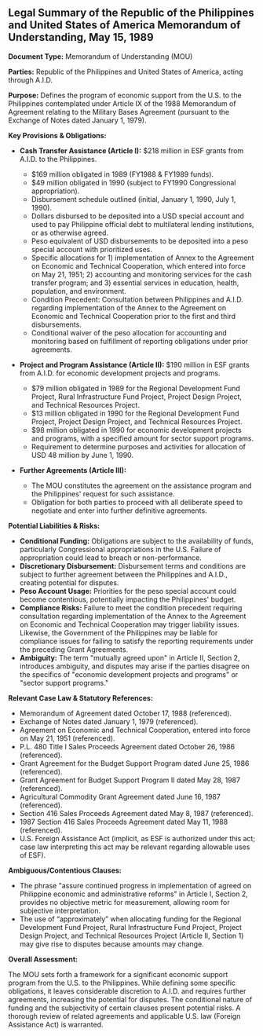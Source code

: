 ## Legal Summary of the Republic of the Philippines and United States of America Memorandum of Understanding, May 15, 1989

**Document Type:** Memorandum of Understanding (MOU)

**Parties:** Republic of the Philippines and United States of America, acting through A.I.D.

**Purpose:** Defines the program of economic support from the U.S. to the Philippines contemplated under Article IX of the 1988 Memorandum of Agreement relating to the Military Bases Agreement (pursuant to the Exchange of Notes dated January 1, 1979).

**Key Provisions & Obligations:**

*   **Cash Transfer Assistance (Article I):** $218 million in ESF grants from A.I.D. to the Philippines.
    *   $169 million obligated in 1989 (FY1988 & FY1989 funds).
    *   $49 million obligated in 1990 (subject to FY1990 Congressional appropriation).
    *   Disbursement schedule outlined (initial, January 1, 1990, July 1, 1990).
    *   Dollars disbursed to be deposited into a USD special account and used to pay Philippine official debt to multilateral lending institutions, or as otherwise agreed.
    *   Peso equivalent of USD disbursements to be deposited into a peso special account with prioritized uses.
    *   Specific allocations for 1) implementation of Annex to the Agreement on Economic and Technical Cooperation, which entered into force on May 21, 1951; 2) accounting and monitoring services for the cash transfer program; and 3) essential services in education, health, population, and environment.
    *   Condition Precedent: Consultation between Philippines and A.I.D. regarding implementation of the Annex to the Agreement on Economic and Technical Cooperation prior to the first and third disbursements.
    *   Conditional waiver of the peso allocation for accounting and monitoring based on fulfillment of reporting obligations under prior agreements.

*   **Project and Program Assistance (Article II):** $190 million in ESF grants from A.I.D. for economic development projects and programs.
    *   $79 million obligated in 1989 for the Regional Development Fund Project, Rural Infrastructure Fund Project, Project Design Project, and Technical Resources Project.
    *   $13 million obligated in 1990 for the Regional Development Fund Project, Project Design Project, and Technical Resources Project.
    *   $98 million obligated in 1990 for economic development projects and programs, with a specified amount for sector support programs.
    *   Requirement to determine purposes and activities for allocation of USD 48 million by June 1, 1990.

*   **Further Agreements (Article III):**
    *   The MOU constitutes the agreement on the assistance program and the Philippines' request for such assistance.
    *   Obligation for both parties to proceed with all deliberate speed to negotiate and enter into further definitive agreements.

**Potential Liabilities & Risks:**

*   **Conditional Funding:** Obligations are subject to the availability of funds, particularly Congressional appropriations in the U.S. Failure of appropriation could lead to breach or non-performance.
*   **Discretionary Disbursement:** Disbursement terms and conditions are subject to further agreement between the Philippines and A.I.D., creating potential for disputes.
*   **Peso Account Usage:** Priorities for the peso special account could become contentious, potentially impacting the Philippines' budget.
*   **Compliance Risks:** Failure to meet the condition precedent requiring consultation regarding implementation of the Annex to the Agreement on Economic and Technical Cooperation may trigger liability issues. Likewise, the Government of the Philippines may be liable for compliance issues for failing to satisfy the reporting requirements under the preceding Grant Agreements.
*   **Ambiguity:** The term "mutually agreed upon" in Article II, Section 2, introduces ambiguity, and disputes may arise if the parties disagree on the specifics of "economic development projects and programs" or "sector support programs."

**Relevant Case Law & Statutory References:**

*   Memorandum of Agreement dated October 17, 1988 (referenced).
*   Exchange of Notes dated January 1, 1979 (referenced).
*   Agreement on Economic and Technical Cooperation, entered into force on May 21, 1951 (referenced).
*   P.L. 480 Title I Sales Proceeds Agreement dated October 26, 1986 (referenced).
*   Grant Agreement for the Budget Support Program dated June 25, 1986 (referenced).
*   Grant Agreement for Budget Support Program II dated May 28, 1987 (referenced).
*   Agricultural Commodity Grant Agreement dated June 16, 1987 (referenced).
*   Section 416 Sales Proceeds Agreement dated May 8, 1987 (referenced).
*   1987 Section 416 Sales Proceeds Agreement dated May 11, 1988 (referenced).
*   U.S. Foreign Assistance Act (implicit, as ESF is authorized under this act; case law interpreting this act may be relevant regarding allowable uses of ESF).

**Ambiguous/Contentious Clauses:**

*   The phrase "assure continued progress in implementation of agreed on Philippine economic and administrative reforms" in Article I, Section 2, provides no objective metric for measurement, allowing room for subjective interpretation.
*   The use of “approximately” when allocating funding for the Regional Development Fund Project, Rural Infrastructure Fund Project, Project Design Project, and Technical Resources Project (Article II, Section 1) may give rise to disputes because amounts may change.

**Overall Assessment:**

The MOU sets forth a framework for a significant economic support program from the U.S. to the Philippines. While defining some specific obligations, it leaves considerable discretion to A.I.D. and requires further agreements, increasing the potential for disputes. The conditional nature of funding and the subjectivity of certain clauses present potential risks. A thorough review of related agreements and applicable U.S. law (Foreign Assistance Act) is warranted.
